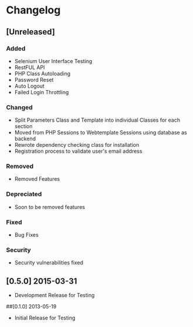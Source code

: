 # Changelog

## [Unreleased]
### Added
- Selenium User Interface Testing
- RestFUL API
- PHP Class Autoloading
- Password Reset
- Auto Logout
- Failed Login Throttling

### Changed
- Split Parameters Class and Template into individual Classes for each section
- Moved from PHP Sessions to Webtemplate Sessions using database as backend
- Rewrote dependency checking class for installation
- Registration process to validate user's email address

### Removed

- Removed Features

### Depreciated
- Soon to be removed features

### Fixed
- Bug Fixes

### Security
- Security vulnerabilities fixed

## [0.5.0] 2015-03-31
- Development Release for Testing

##[0.1.0] 2013-05-19
- Initial Release for Testing



